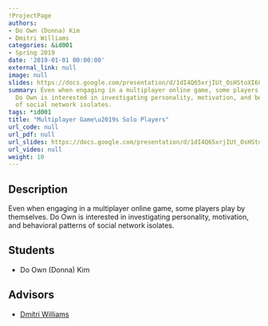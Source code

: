 ```yaml
---
!ProjectPage
authors:
- Do Own (Donna) Kim
- Dmitri Williams
categories: &id001
- Spring 2019
date: '2019-01-01 00:00:00'
external_link: null
image: null
slides: https://docs.google.com/presentation/d/1dI4Q65xrjIUt_OsHStoXI6CzoEOe45g4cjmQWxBQZXA/edit?usp=sharing
summary: Even when engaging in a multiplayer online game, some players play by themselves.
  Do Own is interested in investigating personality, motivation, and behavioral patterns
  of social network isolates.
tags: *id001
title: "Multiplayer Game\u2019s Solo Players"
url_code: null
url_pdf: null
url_slides: https://docs.google.com/presentation/d/1dI4Q65xrjIUt_OsHStoXI6CzoEOe45g4cjmQWxBQZXA/edit?usp=sharing
url_video: null
weight: 10
---
```

## Description

Even when engaging in a multiplayer online game, some players play by themselves. Do Own is interested in investigating personality, motivation, and behavioral patterns of social network isolates.





## Students

* Do Own (Donna) Kim

## Advisors

* [Dmitri Williams](../../../author/dmitri-williams)
